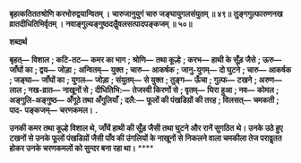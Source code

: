 **बृहत्कतिततश्रोणि करभोरुद्वयान्वितम् ।** **चारुजानुयुगं चारु जङ्घायुगलसंयुतम् ॥ ४९॥** **तुङ्गगुल्फारुणनख व्रातदीधितिभिर्वृतम् ।** **नवाङ्गुल्यङ्गुष्ठदलैॢवलसत्पादपङ्कजम् ॥ ५०॥** 

**शब्दार्थ** 

**बृहत्—** **विशाल** **; कटि-तट—** **कमर का भाग** **; श्रोणि—** **तथा कूल्हे** **; करभ—** **हाथी के सूँड़ जैसे** **; ऊरु—** **जाँघों का** **; द्वय—** **जोड़ा** **;** **अन्वितम्—** **युक्त** **; चारु—** **आकर्षक** **; जानु-युगम्—** **दो घुटने** **; चारु—** **आकर्षक** **; जङ्घा—** **जाँघों का** **; युगल—** **जोड़ा** **; संयुतम्—** **से युक्त** **; तुङ्ग—** **ऊँचा** **; गुल्फ—** **टखने** **; अरुण—** **लाल** **; नख-व्रात—** **नाखूनों से** **; दीधितिभि:—** **तेजस्वी किरणों से** **; वृतम्—** **घिरा** **हुआ** **; नव—** **कोमल** **; अङ्गुलि-अङ्गुष्ठ—** **अँगूठे तथा अँगुलियाँ** **; दलै:—** **फूलों की पंखडिय़ों की तरह** **; विलसत्—** **चमकती** **; पाद-** **पङ्कजम्—** **चरणकमल।** **.** 

**उनकी कमर तथा कूल्हे विशाल थे, जाँघें हाथी की सूँड़ जैसी तथा घुटने और रानें सुगठित** **थे। उनके उठे हुए टखनों से उनके फूलों पंखडिय़ों जैसी पाँव की उंगलियों के नाखूनों से** **निकलने वाला चमकीला तेज परावॢतत होकर उनके चरणकमलों को सुन्दर बना रहा था।** **** 